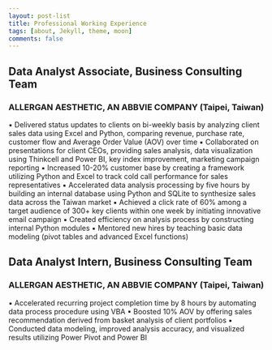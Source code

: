 ```yaml
---
layout: post-list
title: Professional Working Experience
tags: [about, Jekyll, theme, moon]
comments: false
---
```


## Data Analyst Associate, Business Consulting Team
### ALLERGAN AESTHETIC, AN ABBVIE COMPANY (Taipei, Taiwan)
▪ Delivered status updates to clients on bi-weekly basis by analyzing client sales data using Excel and Python, comparing revenue, purchase rate, customer flow and Average Order Value (AOV) over time
▪ Collaborated on presentations for client CEOs, providing sales analysis, data visualization using Thinkcell and Power BI, key index improvement, marketing campaign reporting
▪ Increased 10-20% customer base by creating a framework utilizing Python and Excel to track cold call performance for sales representatives
▪ Accelerated data analysis processing by five hours by building an internal database using Python and SQLite to synthesize sales data across the Taiwan market
▪ Achieved a click rate of 60% among a target audience of 300+ key clients within one week by initiating innovative email campaign
▪ Created efficiency on analysis process by constructing internal Python modules
▪ Mentored new hires by teaching basic data modeling (pivot tables and advanced Excel functions)

## Data Analyst Intern, Business Consulting Team 
### ALLERGAN AESTHETIC, AN ABBVIE COMPANY (Taipei, Taiwan)
▪ Accelerated recurring project completion time by 8 hours by automating data process procedure using VBA
▪ Boosted 10% AOV by offering sales recommendation derived from basket analysis of client portfolios
▪ Conducted data modeling, improved analysis accuracy, and visualized results utilizing Power Pivot and
Power BI
